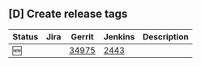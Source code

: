 [D] Create release tags
-----------------------

| Status | Jira | Gerrit | Jenkins | Description |
| ------ | ---- | ------ | ------- | ----------- |
| :new: | | [34975](https://gerrit.opencord.org/c/voltha-openolt-adapter/+/34975) | [2443](https://jenkins.opencord.org/job/verify_voltha-openolt-adapter_unit-test-lint/2443/console) | |